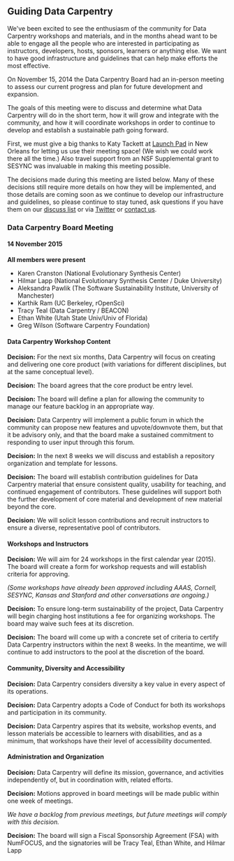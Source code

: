 ## Guiding Data Carpentry

We've been excited to see the enthusiasm of the community for
Data Carpentry workshops and materials, and in the months ahead want to be able to engage all the people who are interested in participating as instructors, developers, hosts, sponsors, learners or anything else. We want to have good infrastructure and guidelines that can help make
efforts the most effective.

On November 15, 2014 the Data Carpentry Board
had an in-person meeting to assess our current progress and plan for future
development and expansion.

The goals of this meeting were to discuss and determine what Data Carpentry
will do in the short term, how it will grow and integrate with the community, and how it will coordinate workshops in order
to continue to develop and establish a sustainable path going forward.

First, we must give a big thanks to Katy Tackett at [Launch Pad](http://lp.co/nola) in New Orleans for letting us use their
meeting space! (We wish we could work there all the time.) Also travel support from an NSF Supplemental grant to SESYNC was invaluable in making this meeting possible.

The decisions made during this meeting are listed below. Many of these decisions still require more
details on how they will be implemented, and those details are coming soon as
we continue to develop our infrastructure and guidelines, so please continue to stay tuned, ask questions if you
have them on our [discuss list](http://lists.idyll.org/listinfo/dc-discuss) or via [Twitter](https://twitter.com/datacarpentry) or [contact us](mailto:admin@datacarpentry.org).

### Data Carpentry Board Meeting ###
#### 14 November 2015 ####

**All members were present**
* Karen Cranston (National Evolutionary Synthesis Center)
* Hilmar Lapp (National Evolutionary Synthesis Center / Duke University)
* Aleksandra Pawlik (The Software Sustainability Institute, University of Manchester)  
* Karthik Ram (UC Berkeley, rOpenSci)  
* Tracy Teal (Data Carpentry / BEACON)
* Ethan White (Utah State Univ/Univ of Florida)  
* Greg Wilson (Software Carpentry Foundation)  


#### Data Carpentry Workshop Content ####

**Decision:** For
the next six months,
Data Carpentry will focus on creating and delivering one core product
(with variations for different disciplines, but at the same conceptual level).

**Decision:** The board agrees that the core product be entry level.

**Decision:** The board will define a plan for allowing the
community to manage our
feature backlog in an appropriate way.

**Decision:** Data Carpentry will implement a public forum in which the
community can propose new features and upvote/downvote them, but that it be
advisory only, and that the board make a sustained commitment to responding
to user input through this forum.

**Decision:** In the next 8 weeks we will discuss and establish a
repository organization and template for lessons.

**Decision:** The board will establish contribution guidelines for Data
Carpentry material that ensure consistent quality, usability for teaching, and
continued engagement of contributors. These guidelines will support both the
further development of core material and development of new material beyond
the core.

**Decision:** We will solicit lesson contributions and recruit
instructors to ensure a diverse, representative pool of contributors.

#### Workshops and Instructors ####

**Decision:** We will aim for 24 workshops in the first calendar
year (2015). The board will create a form for workshop requests and
will establish criteria for approving.

*(Some workshops have already been approved including AAAS, Cornell, SESYNC, Kansas
  and Stanford and other conversations are ongoing.)*

**Decision:** To ensure long-term sustainability of the project,
Data Carpentry will begin charging host institutions a fee for organizing
workshops. The board may waive such fees at its discretion.

**Decision:** The board will come up with a concrete set of criteria to
certify
Data Carpentry instructors within the next 8 weeks. In the meantime,
we will continue to add instructors to the pool at the discretion of the board.


#### Community, Diversity and Accessibility ####

**Decision:** Data Carpentry considers diversity a key value in every aspect of its
operations.

**Decision:** Data Carpentry adopts a Code of Conduct for both its workshops and
participation in its community.

**Decision:** Data Carpentry aspires that its website, workshop events,
and lesson materials be accessible to learners with disabilities, and as a
minimum, that workshops have their level of accessibility documented.

#### Administration and Organization ####

**Decision:** Data Carpentry will define its mission, governance,
and activities independently of, but in coordination with, related efforts.

**Decision:** Motions approved in board meetings will be made public
within one week of meetings.

*We have a backlog from previous meetings, but future meetings will comply with
this decision.*

**Decision:** The board will sign a Fiscal Sponsorship Agreement (FSA)
 with NumFOCUS, and the
signatories will be Tracy Teal, Ethan White, and Hilmar Lapp
